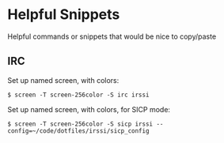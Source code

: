 # Helpful Snippets

Helpful commands or snippets that would be nice to copy/paste

## IRC

Set up named screen, with colors:

    $ screen -T screen-256color -S irc irssi

Set up named screen, with colors, for SICP mode:

    $ screen -T screen-256color -S sicp irssi --config=~/code/dotfiles/irssi/sicp_config
